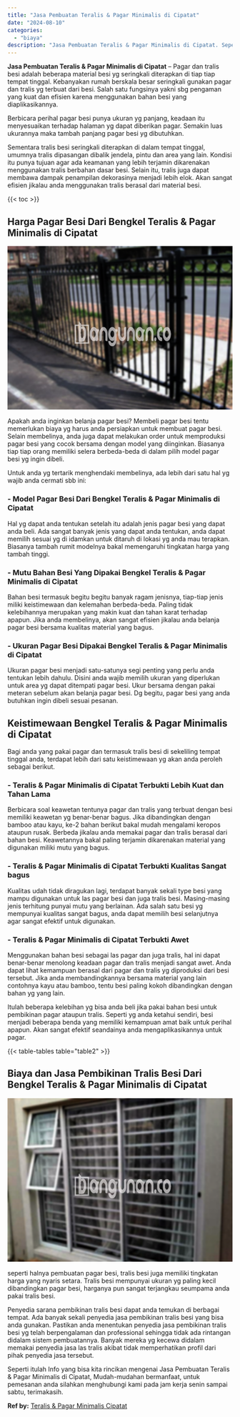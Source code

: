 ```yaml
---
title: "Jasa Pembuatan Teralis & Pagar Minimalis di Cipatat"
date: "2024-08-10"
categories: 
  - "biaya"
description: "Jasa Pembuatan Teralis & Pagar Minimalis di Cipatat. Seperti itulah Info yang bisa kita rincikan mengenai Jasa Pembuatan Teralis & Pagar Minimalis di Cipatat..."
---
```


**Jasa Pembuatan Teralis & Pagar Minimalis di Cipatat** – Pagar dan tralis besi adalah beberapa material besi yg seringkali diterapkan di tiap tiap tempat tinggal. Kebanyakan rumah berskala besar seringkali gunakan pagar dan tralis yg terbuat dari besi. Salah satu fungsinya yakni sbg pengaman yang kuat dan efisien karena menggunakan bahan besi yang diaplikasikannya.

Berbicara perihal pagar besi punya ukuran yg panjang, keadaan itu menyesuaikan terhadap halaman yg dapat diberikan pagar. Semakin luas ukurannya maka tambah panjang pagar besi yg dibutuhkan.

Sementara tralis besi seringkali diterapkan di dalam tempat tinggal, umumnya tralis dipasangan dibalik jendela, pintu dan area yang lain. Kondisi itu punya tujuan agar ada keamanan yang lebih terjamin dikarenakan menggunakan tralis berbahan dasar besi. Selain itu, tralis juga dapat membawa dampak penampilan dekorasinya menjadi lebih elok. Akan sangat efisien jikalau anda menggunakan tralis berasal dari material besi.

{{< toc >}}

## Harga Pagar Besi Dari Bengkel Teralis & Pagar Minimalis di Cipatat

![Jasa Pembuatan Teralis & Pagar Minimalis di Cipatat](/images/pagar-minimalis-murah-53.png)

Apakah anda inginkan belanja pagar besi? Membeli pagar besi tentu memerlukan biaya yg harus anda persiapkan untuk membuat pagar besi. Selain membelinya, anda juga dapat melakukan order untuk memproduksi pagar besi yang cocok bersama dengan model yang diinginkan. Biasanya tiap tiap orang memiliki selera berbeda-beda di dalam pilih model pagar besi yg ingin dibeli.

Untuk anda yg tertarik menghendaki membelinya, ada lebih dari satu hal yg wajib anda cermati sbb ini:
### \- Model Pagar Besi Dari Bengkel Teralis & Pagar Minimalis di Cipatat

Hal yg dapat anda tentukan setelah itu adalah jenis pagar besi yang dapat anda beli. Ada sangat banyak jenis yang dapat anda tentukan, anda dapat memilih sesuai yg di idamkan untuk ditaruh di lokasi yg anda mau terapkan. Biasanya tambah rumit modelnya bakal memengaruhi tingkatan harga yang tambah tinggi.

### \- Mutu Bahan Besi Yang Dipakai Bengkel Teralis & Pagar Minimalis di Cipatat

Bahan besi termasuk begitu begitu banyak ragam jenisnya, tiap-tiap jenis miliki keistimewaan dan kelemahan berbeda-beda. Paling tidak kelebihannya merupakan yang makin kuat dan tahan karat terhadap apapun. Jika anda membelinya, akan sangat efisien jikalau anda belanja pagar besi bersama kualitas material yang bagus.

### \- Ukuran Pagar Besi Dipakai Bengkel Teralis & Pagar Minimalis di Cipatat

Ukuran pagar besi menjadi satu-satunya segi penting yang perlu anda tentukan lebih dahulu. Disini anda wajib memilih ukuran yang diperlukan untuk area yg dapat ditempati pagar besi. Ukur bersama dengan pakai meteran sebelum akan belanja pagar besi. Dg begitu, pagar besi yang anda butuhkan ingin dibeli sesuai pesanan.

## Keistimewaan Bengkel Teralis & Pagar Minimalis di Cipatat

Bagi anda yang pakai pagar dan termasuk tralis besi di sekeliling tempat tinggal anda, terdapat lebih dari satu keistimewaan yg akan anda peroleh sebagai berikut.

### \- Teralis & Pagar Minimalis di Cipatat Terbukti Lebih Kuat dan Tahan Lama

Berbicara soal keawetan tentunya pagar dan tralis yang terbuat dengan besi memiliki keawetan yg benar-benar bagus. Jika dibandingkan dengan bamboo atau kayu, ke-2 bahan berikut bakal mudah mengalami keropos ataupun rusak. Berbeda jikalau anda memakai pagar dan tralis berasal dari bahan besi. Keawetannya bakal paling terjamin dikarenakan material yang digunakan miliki mutu yang bagus.

### \- Teralis & Pagar Minimalis di Cipatat Terbukti Kualitas Sangat bagus

Kualitas udah tidak diragukan lagi, terdapat banyak sekali type besi yang mampu digunakan untuk las pagar besi dan juga tralis besi. Masing-masing jenis terhitung punyai mutu yang berlainan. Ada salah satu besi yg mempunyai kualitas sangat bagus, anda dapat memilih besi selanjutnya agar sangat efektif untuk digunakan.

### \- Teralis & Pagar Minimalis di Cipatat Terbukti Awet

Menggunakan bahan besi sebagai las pagar dan juga tralis, hal ini dapat benar-benar menolong keadaan pagar dan tralis menjadi sangat awet. Anda dapat lihat kemampuan berasal dari pagar dan tralis yg diproduksi dari besi tersebut. Jika anda membandingkannya bersama material yang lain contohnya kayu atau bamboo, tentu besi paling kokoh dibandingkan dengan bahan yg yang lain.

Itulah beberapa kelebihan yg bisa anda beli jika pakai bahan besi untuk pembikinan pagar ataupun tralis. Seperti yg anda ketahui sendiri, besi menjadi beberapa benda yang memiliki kemampuan amat baik untuk perihal apapun. Akan sangat efektif seandainya anda mengaplikasikannya untuk pagar.

{{< table-tables table="table2" >}}

## Biaya dan Jasa Pembikinan Tralis Besi Dari Bengkel Teralis & Pagar Minimalis di Cipatat

![Jasa Pembuatan Teralis & Pagar Minimalis di Cipatat](/images/teralis-minimalis-murah-22.png)

seperti halnya pembuatan pagar besi, tralis besi juga memiliki tingkatan harga yang nyaris setara. Tralis besi mempunyai ukuran yg paling kecil dibandingkan pagar besi, harganya pun sangat terjangkau seumpama anda pakai tralis besi.

Penyedia sarana pembikinan tralis besi dapat anda temukan di berbagai tempat. Ada banyak sekali penyedia jasa pembikinan tralis besi yang bisa anda gunakan. Pastikan anda menentukan penyedia jasa pembikinan tralis besi yg telah berpengalaman dan professional sehingga tidak ada rintangan didalam sistem pembuatannya. Banyak mereka yg kecewa didalam memakai penyedia jasa las tralis akibat tidak memperhatikan profil dari pihak penyedia jasa tersebut.

Seperti itulah Info yang bisa kita rincikan mengenai Jasa Pembuatan Teralis & Pagar Minimalis di Cipatat, Mudah-mudahan bermanfaat, untuk pemesanan anda silahkan menghubungi kami pada jam kerja senin sampai sabtu, terimakasih.

**Ref by:** [Teralis & Pagar Minimalis Cipatat](https://id.wikipedia.org/wiki/Teralis)
